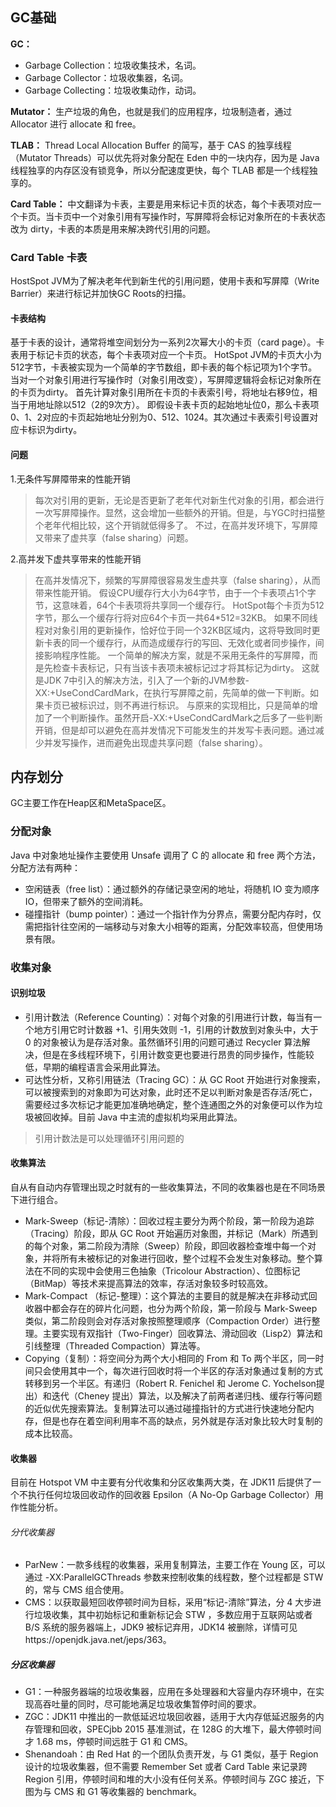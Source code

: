 ## GC基础
**GC：**
* Garbage Collection：垃圾收集技术，名词。
* Garbage Collector：垃圾收集器，名词。
* Garbage Collecting：垃圾收集动作，动词。  

**Mutator：** 生产垃圾的角色，也就是我们的应用程序，垃圾制造者，通过 Allocator 进行 allocate 和 free。

**TLAB：** Thread Local Allocation Buffer 的简写，基于 CAS 的独享线程（Mutator Threads）可以优先将对象分配在 Eden 中的一块内存，因为是 Java 线程独享的内存区没有锁竞争，所以分配速度更快，每个 TLAB 都是一个线程独享的。

**Card Table：** 中文翻译为卡表，主要是用来标记卡页的状态，每个卡表项对应一个卡页。当卡页中一个对象引用有写操作时，写屏障将会标记对象所在的卡表状态改为 dirty，卡表的本质是用来解决跨代引用的问题。
### Card Table 卡表
HostSpot JVM为了解决老年代到新生代的引用问题，使用卡表和写屏障（Write Barrier）来进行标记并加快GC Roots的扫描。
#### 卡表结构
基于卡表的设计，通常将堆空间划分为一系列2次幂大小的卡页（card page）。卡表用于标记卡页的状态，每个卡表项对应一个卡页。
HotSpot JVM的卡页大小为512字节，卡表被实现为一个简单的字节数组，即卡表的每个标记项为1个字节。
当对一个对象引用进行写操作时（对象引用改变），写屏障逻辑将会标记对象所在的卡页为dirty。
首先计算对象引用所在卡页的卡表索引号，将地址右移9位，相当于用地址除以512（2的9次方）。
即假设卡表卡页的起始地址位0，那么卡表项0、1、2对应的卡页起始地址分别为0、512、1024。其次通过卡表索引号设置对应卡标识为dirty。
#### 问题
1.无条件写屏障带来的性能开销
> 每次对引用的更新，无论是否更新了老年代对新生代对象的引用，都会进行一次写屏障操作。显然，这会增加一些额外的开销。但是，与YGC时扫描整个老年代相比较，这个开销就低得多了。
不过，在高并发环境下，写屏障又带来了虚共享（false sharing）问题。

2.高并发下虚共享带来的性能开销
> 在高并发情况下，频繁的写屏障很容易发生虚共享（false sharing），从而带来性能开销。
假设CPU缓存行大小为64字节，由于一个卡表项占1个字节，这意味着，64个卡表项将共享同一个缓存行。
HotSpot每个卡页为512字节，那么一个缓存行将对应64个卡页一共64*512=32KB。
如果不同线程对对象引用的更新操作，恰好位于同一个32KB区域内，这将导致同时更新卡表的同一个缓存行，从而造成缓存行的写回、无效化或者同步操作，间接影响程序性能。
一个简单的解决方案，就是不采用无条件的写屏障，而是先检查卡表标记，只有当该卡表项未被标记过才将其标记为dirty。
这就是JDK 7中引入的解决方法，引入了一个新的JVM参数-XX:+UseCondCardMark，在执行写屏障之前，先简单的做一下判断。如果卡页已被标识过，则不再进行标识。
与原来的实现相比，只是简单的增加了一个判断操作。虽然开启-XX:+UseCondCardMark之后多了一些判断开销，但是却可以避免在高并发情况下可能发生的并发写卡表问题。通过减少并发写操作，进而避免出现虚共享问题（false sharing）。
## 内存划分
GC主要工作在Heap区和MetaSpace区。
### 分配对象
Java 中对象地址操作主要使用 Unsafe 调用了 C 的 allocate 和 free 两个方法，分配方法有两种：
* 空闲链表（free list）：通过额外的存储记录空闲的地址，将随机 IO 变为顺序 IO，但带来了额外的空间消耗。
* 碰撞指针（bump  pointer）：通过一个指针作为分界点，需要分配内存时，仅需把指针往空闲的一端移动与对象大小相等的距离，分配效率较高，但使用场景有限。
### 收集对象
#### 识别垃圾
* 引用计数法（Reference Counting）：对每个对象的引用进行计数，每当有一个地方引用它时计数器 +1、引用失效则 -1，引用的计数放到对象头中，大于 0 的对象被认为是存活对象。虽然循环引用的问题可通过 Recycler 算法解决，但是在多线程环境下，引用计数变更也要进行昂贵的同步操作，性能较低，早期的编程语言会采用此算法。
* 可达性分析，又称引用链法（Tracing GC）：从 GC Root 开始进行对象搜索，可以被搜索到的对象即为可达对象，此时还不足以判断对象是否存活/死亡，需要经过多次标记才能更加准确地确定，整个连通图之外的对象便可以作为垃圾被回收掉。目前 Java 中主流的虚拟机均采用此算法。
> 引用计数法是可以处理循环引用问题的
#### 收集算法
自从有自动内存管理出现之时就有的一些收集算法，不同的收集器也是在不同场景下进行组合。
* Mark-Sweep（标记-清除）：回收过程主要分为两个阶段，第一阶段为追踪（Tracing）阶段，即从 GC Root 开始遍历对象图，并标记（Mark）所遇到的每个对象，第二阶段为清除（Sweep）阶段，即回收器检查堆中每一个对象，并将所有未被标记的对象进行回收，整个过程不会发生对象移动。整个算法在不同的实现中会使用三色抽象（Tricolour Abstraction）、位图标记（BitMap）等技术来提高算法的效率，存活对象较多时较高效。
* Mark-Compact （标记-整理）：这个算法的主要目的就是解决在非移动式回收器中都会存在的碎片化问题，也分为两个阶段，第一阶段与 Mark-Sweep 类似，第二阶段则会对存活对象按照整理顺序（Compaction Order）进行整理。主要实现有双指针（Two-Finger）回收算法、滑动回收（Lisp2）算法和引线整理（Threaded Compaction）算法等。
* Copying（复制）：将空间分为两个大小相同的 From 和 To 两个半区，同一时间只会使用其中一个，每次进行回收时将一个半区的存活对象通过复制的方式转移到另一个半区。有递归（Robert R. Fenichel 和 Jerome C. Yochelson提出）和迭代（Cheney 提出）算法，以及解决了前两者递归栈、缓存行等问题的近似优先搜索算法。复制算法可以通过碰撞指针的方式进行快速地分配内存，但是也存在着空间利用率不高的缺点，另外就是存活对象比较大时复制的成本比较高。
#### 收集器
目前在 Hotspot VM 中主要有分代收集和分区收集两大类，在 JDK11 后提供了一个不执行任何垃圾回收动作的回收器 Epsilon（A No-Op Garbage Collector）用作性能分析。
###### 分代收集器
* ParNew：一款多线程的收集器，采用复制算法，主要工作在 Young 区，可以通过 -XX:ParallelGCThreads 参数来控制收集的线程数，整个过程都是 STW 的，常与 CMS 组合使用。
* CMS：以获取最短回收停顿时间为目标，采用“标记-清除”算法，分 4 大步进行垃圾收集，其中初始标记和重新标记会 STW ，多数应用于互联网站或者 B/S 系统的服务器端上，JDK9 被标记弃用，JDK14 被删除，详情可见https://openjdk.java.net/jeps/363。
##### 分区收集器
* G1：一种服务器端的垃圾收集器，应用在多处理器和大容量内存环境中，在实现高吞吐量的同时，尽可能地满足垃圾收集暂停时间的要求。
* ZGC：JDK11 中推出的一款低延迟垃圾回收器，适用于大内存低延迟服务的内存管理和回收，SPECjbb 2015 基准测试，在 128G 的大堆下，最大停顿时间才 1.68 ms，停顿时间远胜于 G1 和 CMS。
* Shenandoah：由 Red Hat 的一个团队负责开发，与 G1 类似，基于 Region 设计的垃圾收集器，但不需要 Remember Set 或者 Card Table 来记录跨 Region 引用，停顿时间和堆的大小没有任何关系。停顿时间与 ZGC 接近，下图为与 CMS 和 G1 等收集器的 benchmark。
